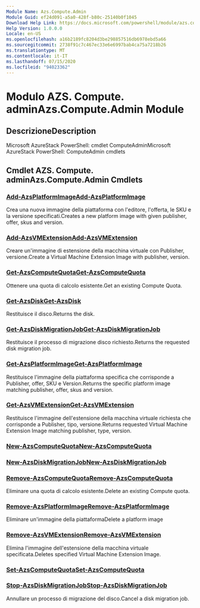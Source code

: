 ```yaml
---
Module Name: Azs.Compute.Admin
Module Guid: ef24d091-a5a0-428f-b80c-25140b0f1045
Download Help Link: https://docs.microsoft.com/powershell/module/azs.compute.admin
Help Version: 1.0.0.0
Locale: en-US
ms.openlocfilehash: a16b2189fc8204d3be298857516db6978ebd5a66
ms.sourcegitcommit: 2738f91c7c467ec33e6e6997bab4ca75a7218b26
ms.translationtype: MT
ms.contentlocale: it-IT
ms.lasthandoff: 07/15/2020
ms.locfileid: "94023362"
---
```

# <span data-ttu-id="34d6d-101">Modulo AZS. Compute. admin</span><span class="sxs-lookup"><span data-stu-id="34d6d-101">Azs.Compute.Admin Module</span></span>
## <span data-ttu-id="34d6d-102">Descrizione</span><span class="sxs-lookup"><span data-stu-id="34d6d-102">Description</span></span>
<span data-ttu-id="34d6d-103">Microsoft AzureStack PowerShell: cmdlet ComputeAdmin</span><span class="sxs-lookup"><span data-stu-id="34d6d-103">Microsoft AzureStack PowerShell: ComputeAdmin cmdlets</span></span>

## <span data-ttu-id="34d6d-104">Cmdlet AZS. Compute. admin</span><span class="sxs-lookup"><span data-stu-id="34d6d-104">Azs.Compute.Admin Cmdlets</span></span>
### [<span data-ttu-id="34d6d-105">Add-AzsPlatformImage</span><span class="sxs-lookup"><span data-stu-id="34d6d-105">Add-AzsPlatformImage</span></span>](Add-AzsPlatformImage.md)
<span data-ttu-id="34d6d-106">Crea una nuova immagine della piattaforma con l'editore, l'offerta, le SKU e la versione specificati.</span><span class="sxs-lookup"><span data-stu-id="34d6d-106">Creates a new platform image with given publisher, offer, skus and version.</span></span>

### [<span data-ttu-id="34d6d-107">Add-AzsVMExtension</span><span class="sxs-lookup"><span data-stu-id="34d6d-107">Add-AzsVMExtension</span></span>](Add-AzsVMExtension.md)
<span data-ttu-id="34d6d-108">Creare un'immagine di estensione della macchina virtuale con Publisher, versione.</span><span class="sxs-lookup"><span data-stu-id="34d6d-108">Create a Virtual Machine Extension Image with publisher, version.</span></span>

### [<span data-ttu-id="34d6d-109">Get-AzsComputeQuota</span><span class="sxs-lookup"><span data-stu-id="34d6d-109">Get-AzsComputeQuota</span></span>](Get-AzsComputeQuota.md)
<span data-ttu-id="34d6d-110">Ottenere una quota di calcolo esistente.</span><span class="sxs-lookup"><span data-stu-id="34d6d-110">Get an existing Compute Quota.</span></span>

### [<span data-ttu-id="34d6d-111">Get-AzsDisk</span><span class="sxs-lookup"><span data-stu-id="34d6d-111">Get-AzsDisk</span></span>](Get-AzsDisk.md)
<span data-ttu-id="34d6d-112">Restituisce il disco.</span><span class="sxs-lookup"><span data-stu-id="34d6d-112">Returns the disk.</span></span>

### [<span data-ttu-id="34d6d-113">Get-AzsDiskMigrationJob</span><span class="sxs-lookup"><span data-stu-id="34d6d-113">Get-AzsDiskMigrationJob</span></span>](Get-AzsDiskMigrationJob.md)
<span data-ttu-id="34d6d-114">Restituisce il processo di migrazione disco richiesto.</span><span class="sxs-lookup"><span data-stu-id="34d6d-114">Returns the requested disk migration job.</span></span>

### [<span data-ttu-id="34d6d-115">Get-AzsPlatformImage</span><span class="sxs-lookup"><span data-stu-id="34d6d-115">Get-AzsPlatformImage</span></span>](Get-AzsPlatformImage.md)
<span data-ttu-id="34d6d-116">Restituisce l'immagine della piattaforma specifica che corrisponde a Publisher, offer, SKU e Version.</span><span class="sxs-lookup"><span data-stu-id="34d6d-116">Returns the specific platform image matching publisher, offer, skus and version.</span></span>

### [<span data-ttu-id="34d6d-117">Get-AzsVMExtension</span><span class="sxs-lookup"><span data-stu-id="34d6d-117">Get-AzsVMExtension</span></span>](Get-AzsVMExtension.md)
<span data-ttu-id="34d6d-118">Restituisce l'immagine dell'estensione della macchina virtuale richiesta che corrisponde a Publisher, tipo, versione.</span><span class="sxs-lookup"><span data-stu-id="34d6d-118">Returns requested Virtual Machine Extension Image matching publisher, type, version.</span></span>

### [<span data-ttu-id="34d6d-119">New-AzsComputeQuota</span><span class="sxs-lookup"><span data-stu-id="34d6d-119">New-AzsComputeQuota</span></span>](New-AzsComputeQuota.md)


### [<span data-ttu-id="34d6d-120">New-AzsDiskMigrationJob</span><span class="sxs-lookup"><span data-stu-id="34d6d-120">New-AzsDiskMigrationJob</span></span>](New-AzsDiskMigrationJob.md)


### [<span data-ttu-id="34d6d-121">Remove-AzsComputeQuota</span><span class="sxs-lookup"><span data-stu-id="34d6d-121">Remove-AzsComputeQuota</span></span>](Remove-AzsComputeQuota.md)
<span data-ttu-id="34d6d-122">Eliminare una quota di calcolo esistente.</span><span class="sxs-lookup"><span data-stu-id="34d6d-122">Delete an existing Compute quota.</span></span>

### [<span data-ttu-id="34d6d-123">Remove-AzsPlatformImage</span><span class="sxs-lookup"><span data-stu-id="34d6d-123">Remove-AzsPlatformImage</span></span>](Remove-AzsPlatformImage.md)
<span data-ttu-id="34d6d-124">Eliminare un'immagine della piattaforma</span><span class="sxs-lookup"><span data-stu-id="34d6d-124">Delete a platform image</span></span>

### [<span data-ttu-id="34d6d-125">Remove-AzsVMExtension</span><span class="sxs-lookup"><span data-stu-id="34d6d-125">Remove-AzsVMExtension</span></span>](Remove-AzsVMExtension.md)
<span data-ttu-id="34d6d-126">Elimina l'immagine dell'estensione della macchina virtuale specificata.</span><span class="sxs-lookup"><span data-stu-id="34d6d-126">Deletes specified Virtual Machine Extension Image.</span></span>

### [<span data-ttu-id="34d6d-127">Set-AzsComputeQuota</span><span class="sxs-lookup"><span data-stu-id="34d6d-127">Set-AzsComputeQuota</span></span>](Set-AzsComputeQuota.md)


### [<span data-ttu-id="34d6d-128">Stop-AzsDiskMigrationJob</span><span class="sxs-lookup"><span data-stu-id="34d6d-128">Stop-AzsDiskMigrationJob</span></span>](Stop-AzsDiskMigrationJob.md)
<span data-ttu-id="34d6d-129">Annullare un processo di migrazione del disco.</span><span class="sxs-lookup"><span data-stu-id="34d6d-129">Cancel a disk migration job.</span></span>

